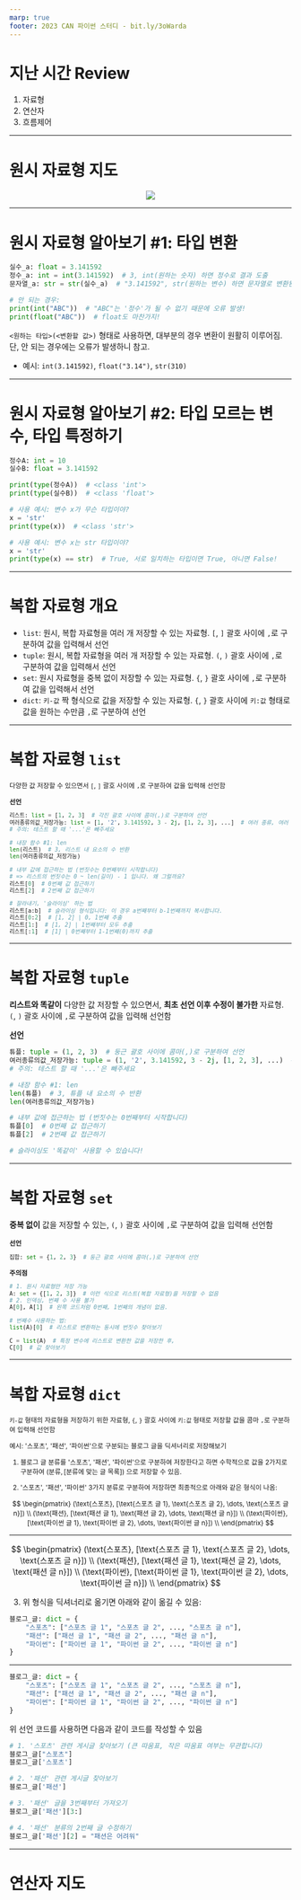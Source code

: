 ```yaml
---
marp: true
footer: 2023 CAN 파이썬 스터디 - bit.ly/3oWarda
---
```


<head>
  <link rel="stylesheet" href="https://cdn.jsdelivr.net/npm/purecss@3.0.0/build/pure-min.css" integrity="sha384-X38yfunGUhNzHpBaEBsWLO+A0HDYOQi8ufWDkZ0k9e0eXz/tH3II7uKZ9msv++Ls" crossorigin="anonymous">
  <link rel="stylesheet" href="https://cdnjs.cloudflare.com/ajax/libs/font-awesome/6.4.0/css/all.min.css" />
</head>

# 지난 시간 Review

1. 자료형
2. 연산자
3. 흐름제어

---

# 원시 자료형 지도

<!-- ```mermaid
graph LR
    numeric[숫자]
    numeric --- |"음수, 0, 양수 | int"| Int(정수)
    numeric --- |"소수점 있는 실수 | float"| Float(실수)
    numeric --- |"허수 | complex"| Complex(허수)

    Character[문자/문자열] --- |"문자/문자열 | str"| String(문자/문자열)

    Logical[논리값] --- |"참과 거짓, True, False | bool"| Boolean(논리값)
``` -->

<center>
    <img src="https://mermaid.ink/img/pako:eNptkb9OAkEQxl9lstWRHNH6SjEkJlRid0ex3i1wyd0uWfYSDVBqLmqBf7GRUBgspMBoQcETces7OOvGSyRsM19m5vtNZmdAQhEx4pGOpL0uNI4DDvh4ljIZh77O3_V03PqXhGq1CsOA6JcbnT-7sO-CfrpFCUOIuQrIEI64cvTsEXOV3dZLY9WzMehpXlw9gL5-tYB2Iugvom6EY_O7Id-T3HpCkfYSdmZcNSsdW0Ofdda6VNJQMekXixUutGeDnny1_mjbBeT2lTTMppIx7zjbDSW8ITpxSBO_uFgX88VmeVcy9XK1-VzD5mOp3-5dOJEZc6FOkz5D-qkQicEfYGSUO6W9QlyCi6Y0jvAuAzMkIKrLUhYQD2XE2jRL8JMCPsJWminRPOch8ZThk6wXUcUOY4oXTYnXNuNGP2ECz_g?type=png" />
</center>

---

# 원시 자료형 알아보기 #1: 타입 변환

```python
실수_a: float = 3.141592
정수_a: int = int(3.141592)  # 3, int(원하는 숫자) 하면 정수로 결과 도출 
문자열_a: str = str(실수_a)  # "3.141592", str(원하는 변수) 하면 문자열로 변환된 결과 도출

# 안 되는 경우:
print(int("ABC"))  # "ABC"는 '정수'가 될 수 없기 때문에 오류 발생!
print(float("ABC"))  # float도 마찬가지!
```

`<원하는 타입>(<변환할 값>)` 형태로 사용하면, 대부분의 경우 변환이 원활히 이루어짐.
단, 안 되는 경우에는 오류가 발생하니 참고.

- 예시: `int(3.141592)`, `float("3.14")`, `str(310)`

---

# 원시 자료형 알아보기 #2: 타입 모르는 변수, 타입 특정하기
 
```python
정수A: int = 10
실수B: float = 3.141592

print(type(정수A))  # <class 'int'>
print(type(실수B))  # <class 'float'>

# 사용 예시: 변수 x가 무슨 타입이야?
x = 'str'
print(type(x))  # <class 'str'>

# 사용 예시: 변수 x는 str 타입이야?
x = 'str'
print(type(x) == str)  # True, 서로 일치하는 타입이면 True, 아니면 False!
```

---

# 복합 자료형 개요

- `list`: 원시, 복합 자료형을 여러 개 저장할 수 있는 자료형. `[`, `]` 괄호 사이에 `,`로 구분하여 값을 입력해서 선언
- `tuple`: 원시, 복합 자료형을 여러 개 저장할 수 있는 자료형. `(`, `)` 괄호 사이에 `,`로 구분하여 값을 입력해서 선언
- `set`: 원시 자료형을 중복 없이 저장할 수 있는 자료형. `{`, `}` 괄호 사이에 `,`로 구분하여 값을 입력해서 선언
- `dict`: `키-값` 짝 형식으로 값을 저장할 수 있는 자료형. `{`, `}` 괄호 사이에 `키:값` 형태로 값을 원하는 수만큼 `,`로 구분하여 선언

---

# 복합 자료형 `list`

<small>

다양한 값 저장할 수 있으면서 `[`, `]` 괄호 사이에 `,`로 구분하여 값을 입력해 선언함

**선언**

```python
리스트: list = [1, 2, 3]  # 각진 괄호 사이에 콤마(,)로 구분하여 선언
여러종류의값_저장가능: list = [1, '2', 3.141592, 3 - 2j, [1, 2, 3], ...]  # 여러 종류, 여러 개의 값 저장 가능
# 주의: 테스트 할 때 '...'은 빼주세요

# 내장 함수 #1: len
len(리스트)  # 3, 리스트 내 요소의 수 반환
len(여러종류의값_저장가능)

# 내부 값에 접근하는 법 (번짓수는 0번째부터 시작합니다)
# => 리스트의 번짓수는 0 ~ len(길이) - 1 입니다. 왜 그럴까요?
리스트[0]  # 0번째 값 접근하기
리스트[2]  # 2번째 값 접근하기

# 잘라내기, '슬라이싱' 하는 법
리스트[a:b]  # 슬라이싱 형식입니다: 이 경우 a번째부터 b-1번째까지 복사합니다.
리스트[0:2]  # [1, 2] | 0, 1번째 추출
리스트[1:]  # [1, 2] | 1번째부터 모두 추출
리스트[:1]  # [1] | 0번째부터 1-1번째(0)까지 추출
```

</small>

---

# 복합 자료형 `tuple`

**리스트와 똑같이** 다양한 값 저장할 수 있으면서, **최초 선언 이후 수정이 불가한** 자료형.
`(`, `)` 괄호 사이에 `,`로 구분하여 값을 입력해 선언함

**선언**

```python
튜플: tuple = (1, 2, 3)  # 둥근 괄호 사이에 콤마(,)로 구분하여 선언
여러종류의값_저장가능: tuple = (1, '2', 3.141592, 3 - 2j, [1, 2, 3], ...)  # 여러 종류, 여러 개의 값 저장 가능
# 주의: 테스트 할 때 '...'은 빼주세요

# 내장 함수 #1: len
len(튜플)  # 3, 튜플 내 요소의 수 반환
len(여러종류의값_저장가능)

# 내부 값에 접근하는 법 (번짓수는 0번째부터 시작합니다)
튜플[0]  # 0번째 값 접근하기
튜플[2]  # 2번째 값 접근하기

# 슬라이싱도 '똑같이' 사용할 수 있습니다!
```

---

# 복합 자료형 `set`

**중복 없이** 값을 저장할 수 있는, `(`, `)` 괄호 사이에 `,`로 구분하여 값을 입력해 선언함

<small>

**선언**

```python
집합: set = {1, 2, 3}  # 둥근 괄호 사이에 콤마(,)로 구분하여 선언
```

**주의점**

```python
# 1. 원시 자료형만 저장 가능
A: set = {[1, 2, 3]}  # 이런 식으로 리스트(복합 자료형)을 저장할 수 없음
# 2. 인덱싱, 번째 수 사용 불가
A[0], A[1]  # 왼쪽 코드처럼 0번째, 1번째의 개념이 없음.

# 번째수 사용하는 법:
list(A)[0]  # 리스트로 변환하는 동시에 번짓수 찾아보기

C = list(A)  # 특정 변수에 리스트로 변환한 값을 저장한 후,
C[0]  # 값 찾아보기
```

</small>

---

# 복합 자료형 `dict`

<small>

`키-값` 형태의 자료형을 저장하기 위한 자료형, `{`, `}` 괄호 사이에 `키:값` 형태로 저장할 값을 콤마 `,`로 구분하여 입력해 선언함

예시: '스포츠', '패션', '파이썬'으로 구분되는 블로그 글을 딕셔너리로 저장해보기

1. 블로그 글 분류를 '스포츠', '패션', '파이썬'으로 구분하여 저장한다고 하면 수학적으로 값을 2가지로 구분하여 $(\text{분류}, [\text{분류에 맞는 글 목록}])$ 으로  저장할 수 있음.

2. '스포츠', '패션', '파이썬' 3가지 분류로 구분하여 저장하면 최종적으로 아래와 같은 형식이 나옴:

$$
    \begin{pmatrix}
    (\text{스포츠}, [\text{스포츠 글 1}, \text{스포츠 글 2}, \dots, \text{스포츠 글 n}]) \\
    (\text{패션}, [\text{패션 글 1}, \text{패션 글 2}, \dots, \text{패션 글 n}]) \\
    (\text{파이썬}, [\text{파이썬 글 1}, \text{파이썬 글 2}, \dots, \text{파이썬 글 n}]) \\
    \end{pmatrix}
$$

</small>

---

$$
    \begin{pmatrix}
    (\text{스포츠}, [\text{스포츠 글 1}, \text{스포츠 글 2}, \dots, \text{스포츠 글 n}]) \\
    (\text{패션}, [\text{패션 글 1}, \text{패션 글 2}, \dots, \text{패션 글 n}]) \\
    (\text{파이썬}, [\text{파이썬 글 1}, \text{파이썬 글 2}, \dots, \text{파이썬 글 n}]) \\
    \end{pmatrix}
$$

3. 위 형식을 딕셔너리로 옮기면 아래와 같이 옮길 수 있음:

```python
블로그_글: dict = {
    "스포츠": ["스포츠 글 1", "스포츠 글 2", ..., "스포츠 글 n"],
    "패션": ["패션 글 1", "패션 글 2", ..., "패션 글 n"],
    "파이썬": ["파이썬 글 1", "파이썬 글 2", ..., "파이썬 글 n"]
}
```

---

```python
블로그_글: dict = {
    "스포츠": ["스포츠 글 1", "스포츠 글 2", ..., "스포츠 글 n"],
    "패션": ["패션 글 1", "패션 글 2", ..., "패션 글 n"],
    "파이썬": ["파이썬 글 1", "파이썬 글 2", ..., "파이썬 글 n"]
}
```

위 선언 코드를 사용하면 다음과 같이 코드를 작성할 수 있음

```python
# 1. '스포츠' 관련 게시글 찾아보기 (큰 따움표, 작은 따움표 여부는 무관합니다)
블로그_글["스포츠"]
블로그_글['스포츠']

# 2. '패션' 관련 게시글 찾아보기
블로그_글['패션']

# 3. '패션' 글을 3번째부터 가져오기
블로그_글['패션'][3:]

# 4. '패션' 분류의 2번째 글 수정하기
블로그_글['패션'][2] = "패션은 어려워"
```

---

# 연산자 지도


